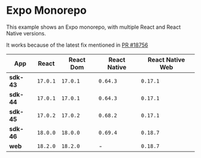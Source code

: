 # Expo Monorepo

This example shows an Expo monorepo, with multiple React and React Native versions.

It works because of the latest fix mentioned in [PR #18756](https://github.com/expo/expo/pull/18756)

| App        | React    | React Dom | React Native | React Native Web |
| ---------- | -------- | --------- | ------------ | ---------------- |
| **sdk-43** | `17.0.1` | `17.0.1`  | `0.64.3`     | `0.17.1`         |
| **sdk-44** | `17.0.1` | `17.0.1`  | `0.64.3`     | `0.17.1`         |
| **sdk-45** | `17.0.2` | `17.0.2`  | `0.68.2`     | `0.17.1`         |
| **sdk-46** | `18.0.0` | `18.0.0`  | `0.69.4`     | `0.18.7`         |
| **web**    | `18.2.0` | `18.2.0`  | -            | `0.18.7`         |
